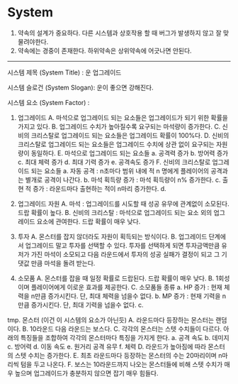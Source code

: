 # System

1. 약속의 설계가 중요하다. 다른 시스템과 상호작용 할 때 버그가 발생하지 않고 잘 맞물려야한다.
2. 약속에는 경중이 존재한다. 하위약속은 상위약속에 어긋나면 안된다.

----------------------------------------------------------------------------------------------------------------------------------

시스템 제목 (System Title) : 운 업그레이드

시스템 슬로건 (System Slogan): 운이 좋으면 강해진다.

시스템 요소 (System Factor) : 
1. 업그레이드
  A. 마석으로 업그레이드 되는 요소들은 업그레이드가 되기 위한 확률을 가지고 있다.
  B. 업그레이드 수치가 높아질수록 요구되는 마석량이 증가한다.
  C. 신비의 크리스탈로 업그레이드 되는 요소들은 업그레이드 확률이 100%다.
  D. 신비의 크리스탈로 업그레이드 되는 요소들은 업그레이드 수치에 상관 없이 요구되는 자원량이 동일하다.
  E. 마석으로 업그레이드 되는 요소들
    a. 공격력 증가
    b. 방어력 증가
    c. 최대 체력 증가
    d. 최대 기력 증가
    e. 공격속도 증가
  F. 신비의 크리스탈로 업그레이드 되는 요소들
    a. 자동 공격 :               n초마다 범위 내에 적 n 명에게 플레이어의 공격과는 별개로 공격이 나간다.
    b. 마석 획득량 증가 :         마석 획득량이 n% 증가한다.
    c. 출현 적 증가 :            라운드마다 출현하는 적이 n마리 증가한다.
    d. 

2. 업그레이드 자원
  A. 마석 : 업그레이드를 시도할 때 성공 유무에 관계없이 소모된다. 드랍 확률이 높다.
  B. 신비의 크리스탈 : 마석으로 업그레이드 되는 요소 외의 업그레이드 요소에 관여한다. 드랍 확률이 매우 낮다.

3. 투자
  A. 몬스터를 잡지 않더라도 자원이 획득되는 방식이다.
  B. 업그레이드 단계에서 업그레이드 말고 투자를 선택할 수 있다. 투자를 선택하게 되면 투자금액만큼 유저가 가진 마석이 소모되고 다음 라운드에서 투자의 성공 실패가 결정이 되고 그 기댓값 만큼 마석을 돌려 받는다.

4. 소모품
  A. 몬스터를 잡을 때 일정 확률로 드랍된다. 드랍 확률이 매우 낮다.
  B. 1회성이며 플레이어에게 이로운 효과를 제공한다.
  C. 소모품들 종류
    a. HP 증가 : 현재 체력을 n만큼 증가시킨다. 단, 최대 체력을 넘을수 없다.
    b. MP 증가 : 현재 기력을 n만큼 증가시킨다. 단, 최대 기력을 넘을수 없다.
    c. 




tmp. 몬스터 (이건 이 시스템의 요소가 아닌듯)
  A. 라운드마다 등장하는 몬스터는 랜덤이다.
  B. 10라운드 다음 라운드는 보스다.
  C. 각각의 몬스터는 스텟 수치들이 다르다. 아래의 특징들을 조합하여 각각의 몬스터마다 특징을 가지게 한다.
    a. 공격 속도
    b. 데미지
    c. 방어력
    d. 이동 속도
    e. 원거리 공격 유무
    f. 체력
  D. 라운드가 높아짐에 따라 몬스터의 스텟 수치는 증가한다.
  E. 최초 라운드마다 등장하는 몬스터의 수는 20마리이며 n마리씩 텀을 두고 나온다.
  F. 보스는 10라운드까지 나오는 몬스터들에 비해 스텟 수치가 매우 높으며 업그레이드가 충분하지 않으면 잡기 매우 힘들다.
